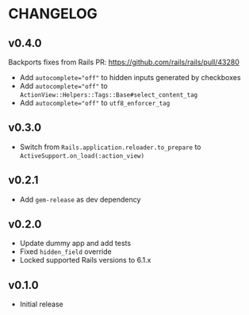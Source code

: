 # CHANGELOG

## v0.4.0

Backports fixes from Rails PR: <https://github.com/rails/rails/pull/43280>

* Add `autocomplete="off"` to hidden inputs generated by checkboxes
* Add `autocomplete="off"` to `ActionView::Helpers::Tags::Base#select_content_tag`
* Add `autocomplete="off"` to `utf8_enforcer_tag`

## v0.3.0

* Switch from `Rails.application.reloader.to_prepare` to `ActiveSupport.on_load(:action_view)`

## v0.2.1

* Add `gem-release` as dev dependency

## v0.2.0

* Update dummy app and add tests
* Fixed `hidden_field` override
* Locked supported Rails versions to 6.1.x

## v0.1.0

* Initial release
